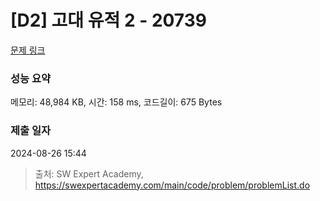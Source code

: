 # [D2] 고대 유적 2 - 20739 

[문제 링크](https://swexpertacademy.com/main/code/problem/problemDetail.do?contestProbId=AY68qFmKHTIDFARw) 

### 성능 요약

메모리: 48,984 KB, 시간: 158 ms, 코드길이: 675 Bytes

### 제출 일자

2024-08-26 15:44



> 출처: SW Expert Academy, https://swexpertacademy.com/main/code/problem/problemList.do